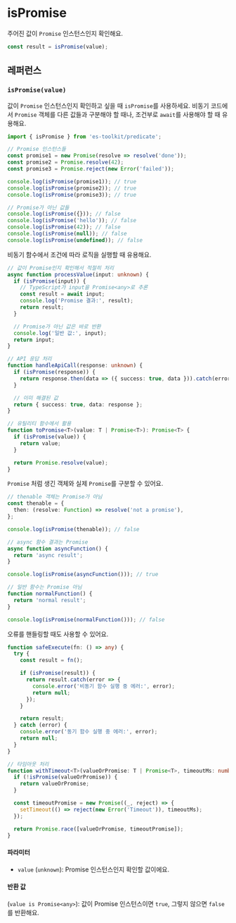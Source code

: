 # isPromise

주어진 값이 `Promise` 인스턴스인지 확인해요.

```typescript
const result = isPromise(value);
```

## 레퍼런스

### `isPromise(value)`

값이 `Promise` 인스턴스인지 확인하고 싶을 때 `isPromise`를 사용하세요. 비동기 코드에서 `Promise` 객체를 다른 값들과 구분해야 할 때나, 조건부로 `await`를 사용해야 할 때 유용해요.

```typescript
import { isPromise } from 'es-toolkit/predicate';

// Promise 인스턴스들
const promise1 = new Promise(resolve => resolve('done'));
const promise2 = Promise.resolve(42);
const promise3 = Promise.reject(new Error('failed'));

console.log(isPromise(promise1)); // true
console.log(isPromise(promise2)); // true
console.log(isPromise(promise3)); // true

// Promise가 아닌 값들
console.log(isPromise({})); // false
console.log(isPromise('hello')); // false
console.log(isPromise(42)); // false
console.log(isPromise(null)); // false
console.log(isPromise(undefined)); // false
```

비동기 함수에서 조건에 따라 로직을 실행할 때 유용해요.

```typescript
// 값이 Promise인지 확인해서 적절히 처리
async function processValue(input: unknown) {
  if (isPromise(input)) {
    // TypeScript가 input을 Promise<any>로 추론
    const result = await input;
    console.log('Promise 결과:', result);
    return result;
  }

  // Promise가 아닌 값은 바로 반환
  console.log('일반 값:', input);
  return input;
}

// API 응답 처리
function handleApiCall(response: unknown) {
  if (isPromise(response)) {
    return response.then(data => ({ success: true, data })).catch(error => ({ success: false, error: error.message }));
  }

  // 이미 해결된 값
  return { success: true, data: response };
}

// 유틸리티 함수에서 활용
function toPromise<T>(value: T | Promise<T>): Promise<T> {
  if (isPromise(value)) {
    return value;
  }

  return Promise.resolve(value);
}
```

`Promise` 처럼 생긴 객체와 실제 `Promise`를 구분할 수 있어요.

```typescript
// thenable 객체는 Promise가 아님
const thenable = {
  then: (resolve: Function) => resolve('not a promise'),
};

console.log(isPromise(thenable)); // false

// async 함수 결과는 Promise
async function asyncFunction() {
  return 'async result';
}

console.log(isPromise(asyncFunction())); // true

// 일반 함수는 Promise 아님
function normalFunction() {
  return 'normal result';
}

console.log(isPromise(normalFunction())); // false
```

오류를 핸들링할 때도 사용할 수 있어요.

```typescript
function safeExecute(fn: () => any) {
  try {
    const result = fn();

    if (isPromise(result)) {
      return result.catch(error => {
        console.error('비동기 함수 실행 중 에러:', error);
        return null;
      });
    }

    return result;
  } catch (error) {
    console.error('동기 함수 실행 중 에러:', error);
    return null;
  }
}

// 타임아웃 처리
function withTimeout<T>(valueOrPromise: T | Promise<T>, timeoutMs: number) {
  if (!isPromise(valueOrPromise)) {
    return valueOrPromise;
  }

  const timeoutPromise = new Promise((_, reject) => {
    setTimeout(() => reject(new Error('Timeout')), timeoutMs);
  });

  return Promise.race([valueOrPromise, timeoutPromise]);
}
```

#### 파라미터

- `value` (`unknown`): Promise 인스턴스인지 확인할 값이에요.

#### 반환 값

(`value is Promise<any>`): 값이 Promise 인스턴스이면 `true`, 그렇지 않으면 `false`를 반환해요.
